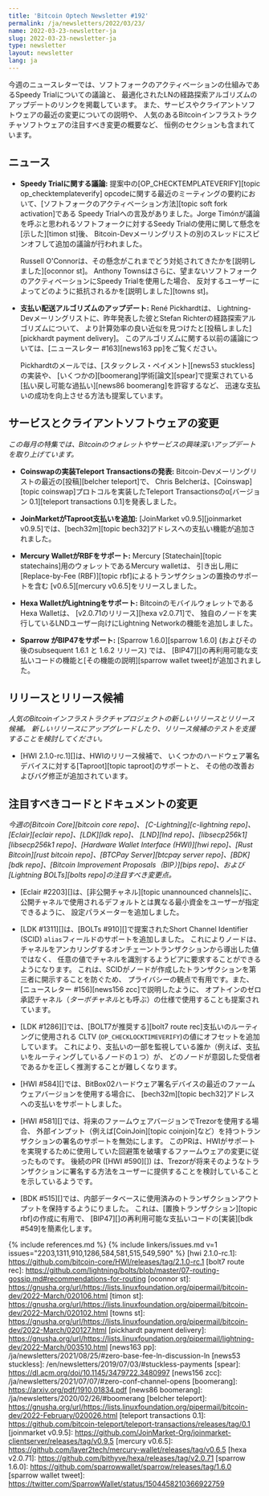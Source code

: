 ```yaml
---
title: 'Bitcoin Optech Newsletter #192'
permalink: /ja/newsletters/2022/03/23/
name: 2022-03-23-newsletter-ja
slug: 2022-03-23-newsletter-ja
type: newsletter
layout: newsletter
lang: ja
---
```

今週のニュースレターでは、ソフトフォークのアクティベーションの仕組みであるSpeedy Trialについての議論と、
最適化されたLNの経路探索アルゴリズムのアップデートのリンクを掲載しています。
また、サービスやクライアントソフトウェアの最近の変更についての説明や、
人気のあるBitcoinインフラストラクチャソフトウェアの注目すべき変更の概要など、
恒例のセクションも含まれています。

## ニュース

- **Speedy Trialに関する議論:** 提案中の[OP_CHECKTEMPLATEVERIFY][topic op_checktemplateverify]
  opcodeに関する最近のミーティングの要約において、[ソフトフォークのアクティベーション方法][topic soft fork activation]である
  Speedy Trialへの言及がありました。Jorge Timónが議論を呼ぶと思われるソフトフォークに対するSeedy Trialの使用に関して懸念を[示した][timon st]後、
  Bitcoin-Devメーリングリストの別のスレッドにスピンオフして追加の議論が行われました。

  Russell O'Connorは、その懸念がこれまでどう対処されてきたかを[説明しました][oconnor st]。
  Anthony Townsはさらに、望まないソフトフォークのアクティベーションにSpeedy Trialを使用した場合、
  反対するユーザーによってどのように抵抗されるかを[説明しました][towns st]。

- **<!--payment-delivery-algorithm-update-->支払い配送アルゴリズムのアップデート:** René Pickhardtは、
  Lightning-Devメーリングリストに、昨年発表した彼とStefan Richterの経路探索アルゴリズムについて、
  より計算効率の良い近似を見つけたと[投稿しました][pickhardt payment delivery]。
  このアルゴリズムに関する以前の議論については、[ニュースレター #163][news163 pp]をご覧ください。

  Pickhardtのメールでは、[スタックレス・ペイメント][news53 stuckless]の実装や、
  [いくつかの][boomerang]学術[論文][spear]で提案されている[払い戻し可能な過払い][news86 boomerang]を許容するなど、
  迅速な支払いの成功を向上させる方法も提案しています。

## サービスとクライアントソフトウェアの変更

*この毎月の特集では、Bitcoinのウォレットやサービスの興味深いアップデートを取り上げています。*

- **Coinswapの実装Teleport Transactionsの発表:**
  Bitcoin-Devメーリングリストの最近の[投稿][belcher teleport]で、
  Chris Belcherは、[Coinswap][topic coinswap]プロトコルを実装したTeleport
  Transactionsのα[バージョン 0.1][teleport transactions 0.1]を発表しました。

- **JoinMarketがTaproot支払いを追加:**
  [JoinMarket v0.9.5][joinmarket v0.9.5]では、[bech32m][topic bech32]アドレスへの支払い機能が追加されました。

- **Mercury WalletがRBFをサポート:**
  Mercury [Statechain][topic statechains]用のウォレットであるMercury walletは、
  引き出し用に[Replace-by-Fee (RBF)][topic rbf]によるトランザクションの置換のサポートを含む
  [v0.6.5][mercury v0.6.5]をリリースしました。

- **Hexa WalletがLightningをサポート:**
  BitcoinのモバイルウォレットであるHexa Walletは、
  [v2.0.71のリリース][hexa v2.0.71]で、
  独自のノードを実行しているLNDユーザー向けにLightning Networkの機能を追加しました。

- **Sparrow がBIP47をサポート:**
  [Sparrow 1.6.0][sparrow 1.6.0] (およびその後のsubsequent 1.6.1 と 1.6.2 リリース) では、
  [BIP47][]の再利用可能な支払いコードの機能と[その機能の説明][sparrow wallet tweet]が追加されました。

## リリースとリリース候補

*人気のBitcoinインフラストラクチャプロジェクトの新しいリリースとリリース候補。
新しいリリースにアップグレードしたり、リリース候補のテストを支援することを検討してください。*

- [HWI 2.1.0-rc.1][]は、HWIのリリース候補で、
  いくつかのハードウェア署名デバイスに対する[Taproot][topic taproot]のサポートと、
  その他の改善およびバグ修正が追加されています。

## 注目すべきコードとドキュメントの変更

*今週の[Bitcoin Core][bitcoin core repo]、
[C-Lightning][c-lightning repo]、[Eclair][eclair repo]、[LDK][ldk repo]、
[LND][lnd repo]、[libsecp256k1][libsecp256k1 repo]、[Hardware Wallet
Interface (HWI)][hwi repo]、[Rust Bitcoin][rust bitcoin repo]、[BTCPay
Server][btcpay server repo]、[BDK][bdk repo]、[Bitcoin Improvement
Proposals（BIP）][bips repo]、および[Lightning BOLTs][bolts repo]の注目すべき変更点。*

- [Eclair #2203][]は、[非公開チャネル][topic unannounced channels]に、
  公開チャネルで使用されるデフォルトとは異なる最小資金をユーザーが指定できるように、
  設定パラメーターを追加しました。

- [LDK #1311][]は、[BOLTs #910][]で提案されたShort Channel Identifier (SCID) `alias`フィールドのサポートを追加しました。
  これによりノードは、チャネルをアンカリングするオンチェーントランザクションから導出した値ではなく、
  任意の値でチャネルを識別するようピアに要求することができるようになります。
  これは、SCIDがノードが作成したトランザクションを第三者に開示することを防ぐため、
  プライバシーの観点で有用です。また、[ニュースレター #156][news156 zcc]で説明したように、
  オプトインのゼロ承認チャネル（*ターボチャネル*とも呼ぶ）の仕様で使用することも提案されています。

- [LDK #1286][]では、[BOLT7が推奨する][bolt7 route rec]支払いのルーティングに使用される
  CLTV (`OP_CHECKLOCKTIMEVERIFY`)の値にオフセットを追加しています。
  これにより、支払いの一部を監視している誰か（例えば、支払いをルーティングしているノードの１つ）が、
  どのノードが意図した受信者であるかを正しく推測することが難しくなります。

- [HWI #584][]では、BitBox02ハードウェア署名デバイスの最近のファームウェアバージョンを使用する場合に、
  [bech32m][topic bech32]アドレスへの支払いをサポートしました。

- [HWI #581][]では、将来のファームウェアバージョンでTrezorを使用する場合、
  外部インプット（例えば[CoinJoin][topic coinjoin]など）を持つトランザクションの署名のサポートを無効にします。
  このPRは、HWIがサポートを実現するために使用していた回避策を破壊するファームウェアの変更に従ったものです。
  後続のPR ([HWI #590][]) は、Trezorが将来そのようなトランザクションに署名する方法をユーザーに提供することを検討していることを示しているようです。

- [BDK #515][]では、内部データベースに使用済みのトランザクションアウトプットを保持するようにりました。
  これは、[置換トランザクション][topic rbf]の作成に有用で、
  [BIP47][]の再利用可能な支払いコードの[実装][bdk #549]を簡素化します。

{% include references.md %}
{% include linkers/issues.md v=1 issues="2203,1311,910,1286,584,581,515,549,590" %}
[hwi 2.1.0-rc.1]: https://github.com/bitcoin-core/HWI/releases/tag/2.1.0-rc.1
[bolt7 route rec]: https://github.com/lightning/bolts/blob/master/07-routing-gossip.md#recommendations-for-routing
[oconnor st]: https://gnusha.org/url/https://lists.linuxfoundation.org/pipermail/bitcoin-dev/2022-March/020106.html
[timon st]: https://gnusha.org/url/https://lists.linuxfoundation.org/pipermail/bitcoin-dev/2022-March/020102.html
[towns st]: https://gnusha.org/url/https://lists.linuxfoundation.org/pipermail/bitcoin-dev/2022-March/020127.html
[pickhardt payment delivery]: https://gnusha.org/url/https://lists.linuxfoundation.org/pipermail/lightning-dev/2022-March/003510.html
[news163 pp]: /ja/newsletters/2021/08/25/#zero-base-fee-ln-discussion-ln
[news53 stuckless]: /en/newsletters/2019/07/03/#stuckless-payments
[spear]: https://dl.acm.org/doi/10.1145/3479722.3480997
[news156 zcc]: /ja/newsletters/2021/07/07/#zero-conf-channel-opens
[boomerang]: https://arxiv.org/pdf/1910.01834.pdf
[news86 boomerang]: /ja/newsletters/2020/02/26/#boomerang
[belcher teleport]: https://gnusha.org/url/https://lists.linuxfoundation.org/pipermail/bitcoin-dev/2022-February/020026.html
[teleport transactions 0.1]: https://github.com/bitcoin-teleport/teleport-transactions/releases/tag/0.1
[joinmarket v0.9.5]: https://github.com/JoinMarket-Org/joinmarket-clientserver/releases/tag/v0.9.5
[mercury v0.6.5]: https://github.com/layer2tech/mercury-wallet/releases/tag/v0.6.5
[hexa v2.0.71]: https://github.com/bithyve/hexa/releases/tag/v2.0.71
[sparrow 1.6.0]: https://github.com/sparrowwallet/sparrow/releases/tag/1.6.0
[sparrow wallet tweet]: https://twitter.com/SparrowWallet/status/1504458210366922759
